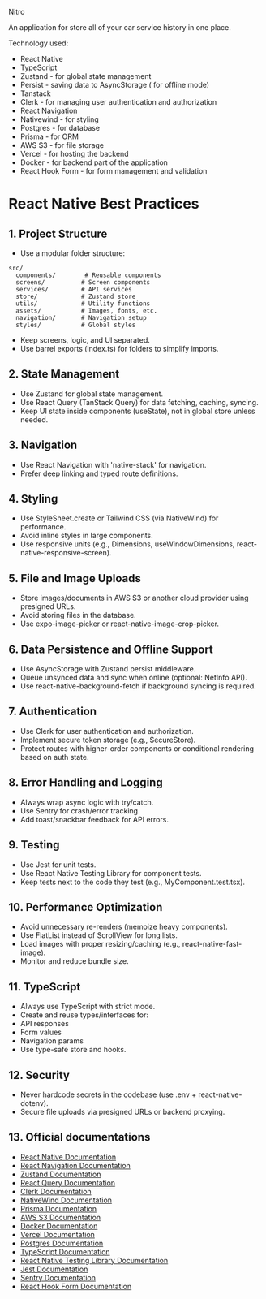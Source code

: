 Nitro

An application for store all of your car service history in one place.

Technology used:

- React Native
- TypeScript
- Zustand - for global state management
- Persist - saving data to AsyncStorage ( for offline mode)
- Tanstack
- Clerk - for managing user authentication and authorization
- React Navigation
- Nativewind - for styling
- Postgres - for database
- Prisma - for ORM
- AWS S3 - for file storage
- Vercel - for hosting the backend
- Docker - for backend part of the application
- React Hook Form - for form management and validation

# React Native Best Practices

## 1. Project Structure

- Use a modular folder structure:

```
src/
  components/        # Reusable components
  screens/          # Screen components
  services/         # API services
  store/            # Zustand store
  utils/            # Utility functions
  assets/           # Images, fonts, etc.
  navigation/       # Navigation setup
  styles/           # Global styles
```

- Keep screens, logic, and UI separated.
- Use barrel exports (index.ts) for folders to simplify imports.

## 2. State Management

- Use Zustand for global state management.
- Use React Query (TanStack Query) for data fetching, caching, syncing.
- Keep UI state inside components (useState), not in global store unless needed.

## 3. Navigation

- Use React Navigation with 'native-stack' for navigation.
- Prefer deep linking and typed route definitions.

## 4. Styling

- Use StyleSheet.create or Tailwind CSS (via NativeWind) for performance.
- Avoid inline styles in large components.
- Use responsive units (e.g., Dimensions, useWindowDimensions, react-native-responsive-screen).

## 5. File and Image Uploads

- Store images/documents in AWS S3 or another cloud provider using presigned URLs.
- Avoid storing files in the database.
- Use expo-image-picker or react-native-image-crop-picker.

## 6. Data Persistence and Offline Support

- Use AsyncStorage with Zustand persist middleware.
- Queue unsynced data and sync when online (optional: NetInfo API).
- Use react-native-background-fetch if background syncing is required.

## 7. Authentication

- Use Clerk for user authentication and authorization.
- Implement secure token storage (e.g., SecureStore).
- Protect routes with higher-order components or conditional rendering based on auth state.

## 8. Error Handling and Logging

- Always wrap async logic with try/catch.
- Use Sentry for crash/error tracking.
- Add toast/snackbar feedback for API errors.

## 9. Testing

- Use Jest for unit tests.
- Use React Native Testing Library for component tests.
- Keep tests next to the code they test (e.g., MyComponent.test.tsx).

## 10. Performance Optimization

- Avoid unnecessary re-renders (memoize heavy components).
- Use FlatList instead of ScrollView for long lists.
- Load images with proper resizing/caching (e.g., react-native-fast-image).
- Monitor and reduce bundle size.

## 11. TypeScript

- Always use TypeScript with strict mode.
- Create and reuse types/interfaces for:
- API responses
- Form values
- Navigation params
- Use type-safe store and hooks.

## 12. Security

- Never hardcode secrets in the codebase (use .env + react-native-dotenv).
- Secure file uploads via presigned URLs or backend proxying.

## 13. Official documentations

- [React Native Documentation](https://reactnative.dev/docs/getting-started)
- [React Navigation Documentation](https://reactnavigation.org/docs/getting-started/)
- [Zustand Documentation](https://zustand.docs.pmnd.rs/getting-started/introduction)
- [React Query Documentation](https://tanstack.com/query/latest/docs/react/overview)
- [Clerk Documentation](https://clerk.com/docs)
- [NativeWind Documentation](https://www.nativewind.dev/)
- [Prisma Documentation](https://www.prisma.io/docs/)
- [AWS S3 Documentation](https://docs.aws.amazon.com/s3/index.html)
- [Docker Documentation](https://docs.docker.com/)
- [Vercel Documentation](https://vercel.com/docs)
- [Postgres Documentation](https://www.postgresql.org/docs/)
- [TypeScript Documentation](https://www.typescriptlang.org/docs/)
- [React Native Testing Library Documentation](https://callstack.github.io/react-native-testing-library/)
- [Jest Documentation](https://jestjs.io/docs/getting-started)
- [Sentry Documentation](https://docs.sentry.io/platforms/react-native/)
- [React Hook Form Documentation](https://react-hook-form.com/get-started/)
